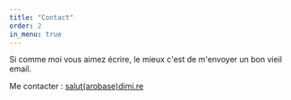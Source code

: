 ```yaml
---
title: "Contact"
order: 2
in_menu: true
---
```

Si comme moi vous aimez écrire, le mieux c'est de m'envoyer un bon vieil email.

Me contacter : [salut(arobase)dimi.re](mailto:s%61lut&#64;d%69%6di%2e&#114;%65?subject=Prise%20de%20contact&body=Bonjour%20Dimitri%2C%0A%0A) 